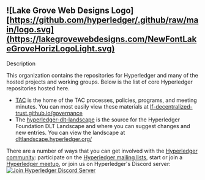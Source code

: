 ## ![Lake Grove Web Designs Logo][https://github.com/hyperledger/.github/raw/main/logo.svg](https://lakegrovewebdesigns.com/NewFontLakeGroveHorizLogoLight.svg)

Description

This organization contains the repositories for Hyperledger and many of the hosted projects and working groups. Below is the list of core Hyperledger repositories hosted here.

- [TAC](https://lf-decentralized-trust.github.io/governance/) is the home of the TAC processes, policies, programs, and meeting minutes. You can most easily view these materials at [lf-decentralized-trust.github.io/governance](https://lf-decentralized-trust.github.io/governance/)
- The [hyperledger-dlt-landscape](https://github.com/hyperledger-dlt-landscape/hyperledger-dlt-landscape) is the source for the Hyperledger Foundation DLT Landscape and where you can suggest changes and new entries. You can view the landscape at [dltlandscape.hyperledger.org/](https://dltlandscape.hyperledger.org/)

There are a number of ways that you can get involved with the [Hyperledger community](http://hyperledger.org/community): participate on the [Hyperledger mailing lists](http://lists.hyperledger.org/), start or join a [Hyperledger meetup](http://www.meetup.com/pro/hyperledger/), or join us on Hyperledger's Discord server: [![Join Hyperledger Discord Server](https://discordapp.com/api/guilds/905194001349627914/widget.png)](https://discord.gg/hyperledger)
